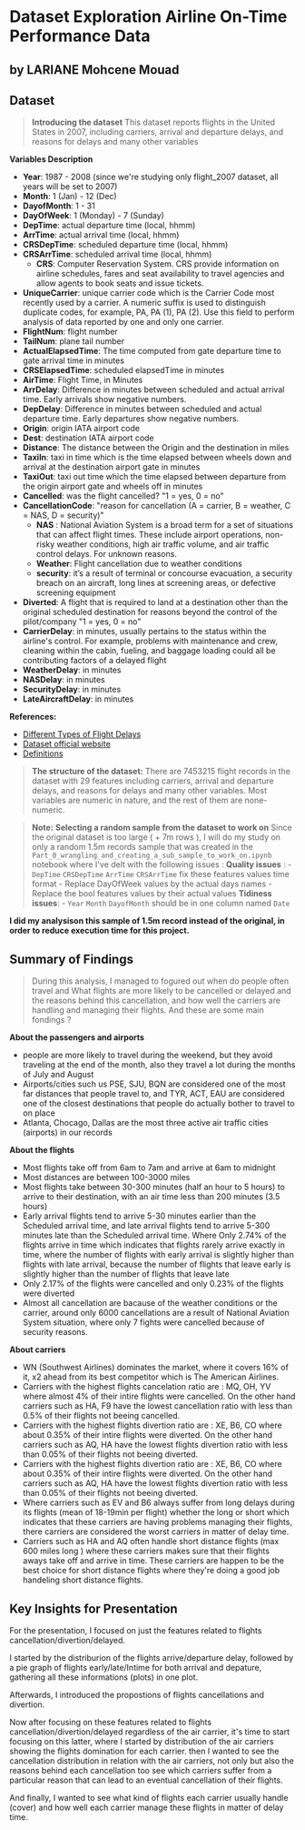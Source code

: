 # Dataset Exploration Airline On-Time Performance Data
## by LARIANE Mohcene Mouad


## Dataset

> **Introducing the dataset** 
This dataset reports flights in the United States in 2007, including carriers, arrival and departure delays, and reasons for delays and many other variables

**Variables Description**
- **Year**: 1987 - 2008 (since we're studying only flight_2007 dataset, all years will be set to 2007)
- **Month**: 1 (Jan) - 12 (Dec)
- **DayofMonth**: 1 - 31
- **DayOfWeek**: 1 (Monday) - 7 (Sunday)
- **DepTime**: actual departure time (local, hhmm)
- **ArrTime**: actual arrival time (local, hhmm)
- **CRSDepTime**: scheduled departure time (local, hhmm)
- **CRSArrTime**: scheduled arrival time (local, hhmm)
    - **CRS**: Computer Reservation System. CRS provide information on airline schedules, fares and seat availability to travel agencies and allow agents to book seats and issue tickets.
- **UniqueCarrier**: unique carrier code which is the Carrier Code most recently used by a carrier. A numeric suffix is used to distinguish duplicate codes, for example, PA, PA (1), PA (2). Use this field to perform analysis of data reported by one and only one carrier.
- **FlightNum**: flight number
- **TailNum**: plane tail number
- **ActualElapsedTime**: The time computed from gate departure time to gate arrival time in minutes
- **CRSElapsedTime**: scheduled elapsedTime in minutes
- **AirTime**: Flight Time, in Minutes
- **ArrDelay**: Difference in minutes between scheduled and actual arrival time. Early arrivals show negative numbers.
- **DepDelay**: Difference in minutes between scheduled and actual departure time. Early departures show negative numbers.
- **Origin**: origin IATA airport code
- **Dest**: destination IATA airport code
- **Distance**: The distance between the Origin and the destination in miles
- **TaxiIn**: taxi in time which is the time elapsed between wheels down and arrival at the destination airport gate in minutes
- **TaxiOut**: taxi out time which the time elapsed between departure from the origin airport gate and wheels off in minutes
- **Cancelled**: was the flight cancelled? "1 = yes, 0 = no"
- **CancellationCode**: "reason for cancellation (A = carrier, B = weather, C = NAS, D = security)" 
    - **NAS** : National Aviation System is a broad term for a set of situations that can affect flight times. These include airport operations, non-risky weather conditions, high air traffic volume, and air traffic control delays. For unknown reasons.
    - **Weather**: Flight cancellation due to weather conditions
    - **security**: it’s a result of terminal or concourse evacuation, a security breach on an aircraft, long lines at screening areas, or defective screening equipment
- **Diverted**: A flight that is required to land at a destination other than the original scheduled destination for reasons beyond the control of the pilot/company "1 = yes, 0 = no"
- **CarrierDelay**: in minutes, usually pertains to the status within the airline's control. For example, problems with maintenance and crew, cleaning within the cabin, fueling, and baggage loading could all be contributing factors of a delayed flight 
- **WeatherDelay**: in minutes
- **NASDelay**: in minutes
- **SecurityDelay**: in minutes
- **LateAircraftDelay**: in minutes

**References:**
- [Different Types of Flight Delays](https://www.sheffield.com/2019/different-flight-delays.html#:~:text=of%20flight%20delays.-,Air%20Carrier,factors%20of%20a%20delayed%20flight.)    
- [Dataset official website](https://www.transtats.bts.gov/DatabaseInfo.asp?QO_VQ=EFD&Yv0x=D)
- [Definitions](https://www.transtats.bts.gov/Fields.asp?gnoyr_VQ=FGJ)

> **The structure of the dataset:**
There are 7453215 flight records in the dataset with 29 features including carriers, arrival and departure delays, and reasons for delays and many other variables. Most variables are numeric in nature, and the rest of them are none-numeric. 

> **Note:**
**Selecting a random sample from the dataset to work on**
Since the original dataset is too large ( + 7m rows ), I will do my study on only a random 1.5m records sample that was created in the ``Part_0_wrangling_and_creating_a_sub_sample_to_work_on.ipynb`` notebook where I've delt with the following issues :
**Quality issues** : 
    - ``DepTime`` ``CRSDepTime`` ``ArrTime`` ``CRSArrTime`` fix these features values time format
    - Replace DayOfWeek values by the actual days names
    - Replace the bool features values by their actual values
**Tidiness issues**:
    - ``Year`` ``Month`` ``DayofMonth`` should be in one column named ``Date``
    
**I did my analysison this sample of 1.5m record instead of the original, in order to reduce execution time for this project.**


## Summary of Findings

> During this analysis, I managed to fogured out when do people often travel and What flights are more likely to be cancelled or delayed and the reasons behind this cancellation, and how well the carriers are handling and managing their flights. And these are some main fondings ?

**About the passengers and airports**
- people are more likely to travel during the weekend, but they avoid traveling at the end of the month, also they travel a lot during the months of July and August
- Airports/cities such us PSE, SJU, BQN are considered one of the most far distances that people travel to, and TYR, ACT, EAU are considered one of the closest destinations that people do actually bother to travel to on place
- Atlanta, Chocago, Dallas are the most three active air traffic cities (airports) in our records


**About the flights**
- Most flights take off from 6am to 7am and arrive at 6am to midnight
- Most distances are between 100-3000 miles
- Most flights take between 30-300 minutes (half an hour to 5 hours) to arrive to their destination, with an air time less than 200 minutes (3.5 hours)
- Early arrival flights tend to arrive 5-30 minutes earlier than the Scheduled arrival time, and late arrival flights tend to arrive 5-300 minutes late than the Scheduled arrival time. Where Only 2.74% of the flights arrive in time which indicates that flights rarely arrive exactly in time, where the number of flights with early arrival is slightly higher than flights with late arrival, because the number of flights that leave early is slightly higher than the number of flights that leave late
- Only 2.17% of the flights were cancelled and only 0.23% of the flights were diverted
- Almost all cancellation are bacause of the weather conditions or the carrier, around only 6000 cancellations are a result of National Aviation System situation, where only 7 fights were cancelled because of security reasons.

**About carriers**
- WN (Southwest Airlines) dominates the market, where it covers 16% of it, x2 ahead from its best competitor which is The American Airlines.
- Carriers with the highest flights cancelation ratio are : MQ, OH, YV where almost 4% of their intire flights were cancelled. On the other hand carriers such as HA, F9 have the lowest cancellation ratio with less than 0.5% of their flights not beeing cancelled.
- Carriers with the highest flights divertion ratio are : XE, B6, CO where about 0.35% of their intire flights were diverted. On the other hand carriers such as AQ, HA have the lowest flights divertion ratio with less than 0.05% of their flights not beeing diverted.
- Carriers with the highest flights divertion ratio are : XE, B6, CO where about 0.35% of their intire flights were diverted. On the other hand carriers such as AQ, HA have the lowest flights divertion ratio with less than 0.05% of their flights not beeing diverted.
- Where carriers such as EV and B6 always suffer from long delays during its flights (mean of 18-19min per flight) whether the long or short which indicates that these carriers are having problems managing their flights, there carriers are considered the worst carriers in matter of delay time.
- Carriers such as HA and AQ often handle short distance flights (max 600 miles long ) where these carriers makes sure that their flights aways take off and arrive in time. These carriers are happen to be the best choice for short distance flights where they're doing a good job handeling short distance flights.

## Key Insights for Presentation

For the presentation, I focused on just the features related to flights cancellation/divertion/delayed.

I started by the distriburion of the flights arrive/departure delay, followed by a pie graph of flights early/late/Intime for both arrival and depature, gathering all these informations (plots) in one plot.

Afterwards, I introduced the propostions of flights cancellations and divertion.

Now after focusing on these features related to flights cancellation/divertion/delayed regardless of the air carrier, it's time to start focusing on this latter, where I started by distribution of the air carriers showing the flights domination for each carrier. then I wanted to see the cancellation distribution in relation with the air carriers, not only but also the reasons behind each cancellation too see which carriers suffer from a particular reason that can lead to an eventual cancellation of their flights.

And finally, I wanted to see what kind of flights each carrier usually handle (cover) and how well each carrier manage these flights in matter of delay time.